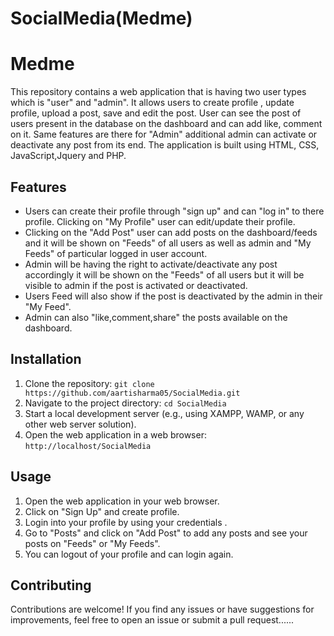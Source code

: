 # SocialMedia(Medme)

# Medme

This repository contains a web application that is having two user types which is "user" and "admin". It allows users to create profile , update profile, upload a post, save and edit the post. User can see the post of users present in the database on the dashboard and can add like, comment on it. Same features are there for "Admin" additional admin can activate or deactivate any post from its end. The application is built using HTML, CSS, JavaScript,Jquery and PHP.

## Features

- Users can create their profile through "sign up" and can "log in" to there profile. Clicking on "My Profile" user can edit/update their profile.
- Clicking on the "Add Post" user can add posts on the dashboard/feeds and it will be shown on "Feeds" of all users as well as admin and "My Feeds" of particular logged in user account.
- Admin will be having the right to activate/deactivate any post accordingly it will be shown on the "Feeds" of all users but it will be visible to admin if the post is activated or deactivated.
- Users Feed will also show if the post is deactivated by the admin in their "My Feed".
- Admin can also "like,comment,share" the posts available on the dashboard.


## Installation

1. Clone the repository: `git clone https://github.com/aartisharma05/SocialMedia.git`
2. Navigate to the project directory: `cd SocialMedia`
3. Start a local development server (e.g., using XAMPP, WAMP, or any other web server solution).
4. Open the web application in a web browser: `http://localhost/SocialMedia`

## Usage

1. Open the web application in your web browser.
2. Click on "Sign Up" and create profile.
3. Login into your profile by using your credentials .
4. Go to "Posts" and  click on "Add Post" to add any posts and see your posts on "Feeds" or "My Feeds".
5. You can logout of your profile and can login again.

## Contributing

Contributions are welcome! If you find any issues or have suggestions for improvements, feel free to open an issue or submit a pull request......

